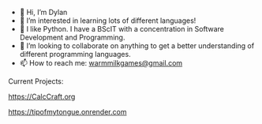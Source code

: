 - 👋 Hi, I’m Dylan
- 👀 I’m interested in learning lots of different languages!
- 🌱 I like Python. I have a BScIT with a concentration in Software Development and Programming.
- 💞️ I’m looking to collaborate on anything to get a better understanding of different programming languages.
- 📫 How to reach me: warmmilkgames@gmail.com

Current Projects:

https://CalcCraft.org

https://tipofmytongue.onrender.com

<!---
WarmMilkCodes/WarmMilkCodes is a ✨ special ✨ repository because its `README.md` (this file) appears on your GitHub profile.
You can click the Preview link to take a look at your changes.
--->
